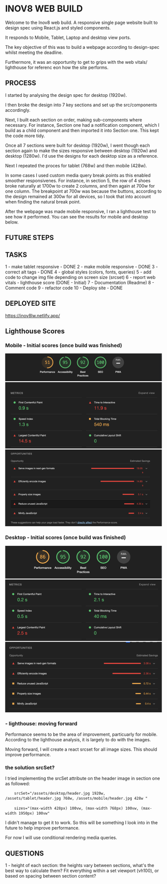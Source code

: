 # INOV8 WEB BUILD

Welcome to the Inov8 web build. A responsive single page website built to design spec using React.js and styled components. 

It responds to Mobile, Tablet, Laptop and desktop view ports.

The key objective of this was to build a webpage according to design-spec whilst meeting the deadline.

Furthermore, it was an opportunity to get to grips with the web vitals/ lighthouse for referenc eon how the site performs.

## PROCESS

I started by analysing the design spec for desktop (1920w). 

I then broke the design into 7 key sections and set up the src/components accordingly.

Next, I built each section on order, making sub-components where necessary. For instance, Section one had a notification component, which I build as a child component and then imported it into Section one. This kept the code more tidy.

Once all 7 sections were built for  desktop (1920w), I went though each section again to make the sizes responsive between desktop (1920w) and desktop (1280w). I'd use the designs for each desktop size as a reference.

Next I repeated the proces for tablet (768w) and then mobile (428w). 

In some cases I used custom media query break points as this enabled smoother responsivenes. For instance, in section 5, the row of 4 shoes broke naturally at 1700w to create 2 columns, and then again at 700w for one column. The breakpoint at 700w was because the buttons, according to the design remained at 300w for all devices, so I took that into account when finding the natural break point. 

After the webpage was made mobile responsive, I ran a lighthouse test to see how it performed. You can see the results for mobile and desktop below. 

## FUTURE STEPS

## TASKS

1 - make tablet responsive - DONE
2 - make mobile responsive - DONE
3 - correct alt tags - DONE
4 - global styles (colors, fonts, queries)
5 - add code to change img file depending on screen size (srcset)
6 - report web vitals - lighthouse score (DONE - Initial)
7 - Documentation (Readme)
8 - Comment code
9 - refactor code
10 - Deploy site - DONE

## DEPLOYED SITE

https://inov8lw.netlify.app/

## Lighthouse Scores

### Mobile - Initial scores (once build was finished)

![InitialLighthouseOverall](public/images/lighthouseSummaryInitialMobile.png)
![InitialLighthouseMetrics](public/images/lighthouseMetricsInitialMobile.png)
![InitialLighthouseOpportunities](public/images/lighthousePerformanceInitialMobile.png)

### Desktop - Initial scores (once build was finished)

![InitialLighthouseOverall](public/images/lighthouseSummaryInitialDesktop.png)
![InitialLighthouseMetrics](public/images/lighthouseMetricsInitialDesktop.png)
![InitialLighthouseOpportunities](public/images/lighthouseOpportunitiesInitialDesktop.png)

### - lighthouse: moving forward

Performance seems to be the area of improvement, particuarly for mobile. According to the lighthouse analysis, it is largely to do with the images.

Moving forward, I will create a react srcset for all image sizes. This should improve performance.

### the solution srcSet?

I tried implementing the srcSet attribute on the header image in section one as followed:

```
    srcSet="/assets/desktop/header.jpg 1920w, /assets/tablet/header.jpg 768w, /assets/mobile/header.jpg 428w "

    sizes="(max-width 428px) 100vw, (max-width 768px) 100vw, (max-width 1950px) 100vw"
```

I didn't manage to get it to work. So this will be something I look into in the future to help improve performance. 

For now I will use conditional rendering media queries.


## QUESTIONS

1 - height of each section: the heights vary between sections, what's the best way to calculate them? Fit everything within a set viewport (vh100), or based on spacing between section content?